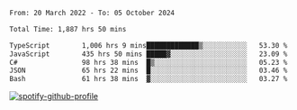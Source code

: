 <!--START_SECTION:waka-->

```txt
From: 20 March 2022 - To: 05 October 2024

Total Time: 1,887 hrs 50 mins

TypeScript        1,006 hrs 9 mins█████████████▒░░░░░░░░░░░   53.30 %
JavaScript        435 hrs 50 mins █████▓░░░░░░░░░░░░░░░░░░░   23.09 %
C#                98 hrs 38 mins  █▒░░░░░░░░░░░░░░░░░░░░░░░   05.23 %
JSON              65 hrs 22 mins  █░░░░░░░░░░░░░░░░░░░░░░░░   03.46 %
Bash              61 hrs 38 mins  ▓░░░░░░░░░░░░░░░░░░░░░░░░   03.27 %
```

<!--END_SECTION:waka-->
[![spotify-github-profile](https://spotify-github-profile.vercel.app/api/view?uid=c00zprrvy9xiloa9qnco3hmng&cover_image=true&theme=novatorem&show_offline=false&background_color=121212&bar_color=53b14f&bar_color_cover=false)](https://spotify-github-profile.vercel.app/api/view?uid=c00zprrvy9xiloa9qnco3hmng&redirect=true)



